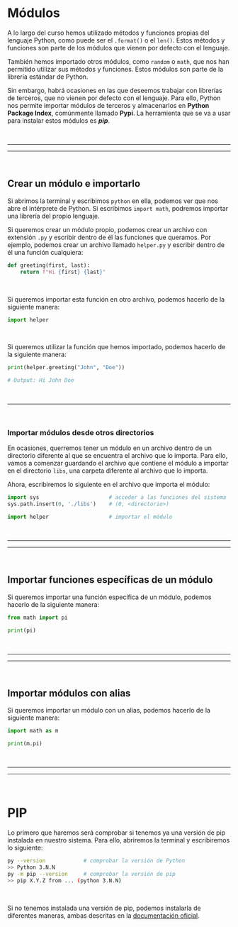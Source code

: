 # Módulos

A lo largo del curso hemos utilizado métodos y funciones propias del lenguaje Python, como puede ser el `.format()` o el `len()`. Estos métodos y funciones son parte de los módulos que vienen por defecto con el lenguaje.

También hemos importado otros módulos, como `random` o `math`, que nos han permitido utilizar sus métodos y funciones. Estos módulos son parte de la librería estándar de Python.

Sin embargo, habrá ocasiones en las que deseemos trabajar con librerías de terceros, que no vienen por defecto con el lenguaje. Para ello, Python nos permite importar módulos de terceros y almacenarlos en **Python Package Index**, comúnmente llamado **Pypi**. La herramienta que se va a usar para instalar estos módulos es ***pip***.


<br><hr>
<hr><br>


## Crear un módulo e importarlo

Si abrimos la terminal y escribimos `python` en ella, podemos ver que nos abre el intérprete de Python. Si escribimos `import math`, podremos importar una librería del propio lenguaje.

Si queremos crear un módulo propio, podemos crear un archivo con extensión `.py` y escribir dentro de él las funciones que queramos. Por ejemplo, podemos crear un archivo llamado `helper.py` y escribir dentro de él una función cualquiera:

```python
def greeting(first, last):
    return f"Hi {first} {last}"
```

<br>

Si queremos importar esta función en otro archivo, podemos hacerlo de la siguiente manera:

```python
import helper
```

<br>

Si queremos utilizar la función que hemos importado, podemos hacerlo de la siguiente manera:

```python
print(helper.greeting("John", "Doe"))

# Output: Hi John Doe
```


<br><hr><br>


### Importar módulos desde otros directorios

En ocasiones, querremos tener un módulo en un archivo dentro de un directorio diferente al que se encuentra el archivo que lo importa. Para ello, vamos a comenzar guardando el archivo que contiene el módulo a importar en el directorio `libs`, una carpeta diferente al archivo que lo importa.

Ahora, escribiremos lo siguiente en el archivo que importa el módulo:

```python
import sys                      # acceder a las funciones del sistema
sys.path.insert(0, './libs')    # (0, <directorio>)

import helper                   # importar el módulo
```


<br><hr>
<hr><br>


## Importar funciones específicas de un módulo

Si queremos importar una función específica de un módulo, podemos hacerlo de la siguiente manera:

```python
from math import pi

print(pi)
```

<br><hr>
<hr><br>


## Importar módulos con alias

Si queremos importar un módulo con un alias, podemos hacerlo de la siguiente manera:

```python
import math as m

print(m.pi)
```


<br><hr>
<hr><br>


# PIP

Lo primero que haremos será comprobar si tenemos ya una versión de pip instalada en nuestro sistema. Para ello, abriremos la terminal y escribiremos lo siguiente:

```bash
py --version            # comprobar la versión de Python
>> Python 3.N.N
py -m pip --version     # comprobar la versión de pip
>> pip X.Y.Z from ... (python 3.N.N)
```

<br>

Si no tenemos instalada una versión de pip, podemos instalarla de diferentes maneras, ambas descritas en la [documentación oficial](https://pip.pypa.io/en/stable/installation/).

<br>

